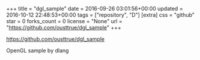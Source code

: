 +++
title = "dgl_sample"
date = 2016-09-26 03:01:56+00:00
updated = 2016-10-12 22:48:53+00:00
tags = ["repository", "D"]
[extra]
css = "github"
star = 0
forks_count = 0
license = "None"
url = "https://github.com/ousttrue/dgl_sample"
+++

<https://github.com/ousttrue/dgl_sample>

OpenGL sample by dlang
